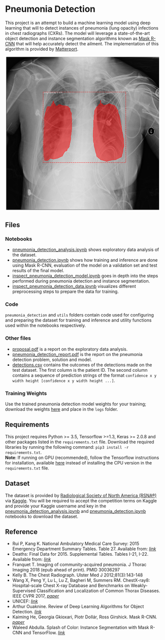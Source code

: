 # Pneumonia Detection #
This project is an attempt to build a machine learning model using deep learning that will to 
detect instances of pneumonia (lung opacity) infections in chest radiographs (CXRs). The model will 
leverage a state-of-the-art object detection and instance segmentation algorithms known as 
[Mask R-CNN](https://arxiv.org/pdf/1703.06870.pdf) that will help accurately detect the ailment. The
implementation of this algorithm is provided by [Matterport](https://github.com/matterport/Mask_RCNN).

![alt text](analysis/final_detection.png)

## Files ##
### Notebooks ###
* [pneumonia_detection_analysis.ipynb](pneumonia_detection_analysis.ipynb) shows exploratory data 
analysis of the dataset.
* [pneumonia_detection.ipynb](pneumonia_detection.ipynb) shows how training and inference are done 
using Mask R-CNN, evaluation of the model on a validation set and test results of the final model.
* [inspect_pneumonia_detection_model.ipynb](inspect_pneumonia_detection_model.ipynb) goes in depth 
into the steps performed during pneumonia detection and instance segmentation.
* [inspect_pneumonia_detection_data.ipynb](inspect_pneumonia_detection_data.ipynb) visualizes 
different preprocessing steps to prepare the data for training.

### Code ###
```pneumonia_detection``` and ```utils``` folders contain code used for configuring and preparing
the dataset for training and inference and utility functions used within the notebooks respectively.

### Other files ###
* [proposal.pdf](proposal.pdf) is a report on the exploratory data analysis.
* [pneumonia_detection_report.pdf](pneumonia_detection_report.pdf) is the report on the pneumonia
detection problem, solution and model.
* [detections.csv](detections.csv) contains the outcomes of the detections made on the test dataset.
The first column is the patient ID. The second column contains a sequence of prediction strings of
the format ```confidence x y width height [confidence x y width height ...]```.

### Training Weights ###
Use the trained pneumonia detection model weights for your training; download the weights
[here](https://github.com/osaetinevbuoma/pneumonia_detection/releases/download/weights/mask_rcnn_pneumonia_detection.h5) 
and place in the ```logs``` folder. 

## Requirements ##
This project requires Python >= 3.5, Tensorflow >=1.3, Keras >= 2.0.8 and other packages 
listed in the ```requirements.txt``` file. Download the required libraries by running the 
following command: ```pip3 install -r requirements.txt```.<br />
**Note**: If running on GPU (recommended), follow the Tensorflow instructions for installation,
available [here](https://www.tensorflow.org/install/gpu) instead of installing the CPU version in
the ```requirements.txt``` file.

## Dataset ##
The dataset is provided by [Radiological Society of North America (RSNA®)](http://www.rsna.org/) via
[Kaggle](https://www.kaggle.com). You will be required to accept the competition terms on Kaggle 
and provide your Kaggle username and key in the [pneumonia_detection_analysis.ipynb](pneumonia_detection_analysis.ipynb)
and [pneumonia_detection.ipynb](pneumonia_detection.ipynb) notebooks to download the dataset.

## Reference ##
* Rui P, Kang K. National Ambulatory Medical Care Survey: 2015 Emergency Department Summary 
Tables. Table 27. Available from: [*link*](www.cdc.gov/nchs/data/nhamcs/web_tables/2015_ed_web_tables.pdf)
* Deaths: Final Data for 2015. Supplemental Tables. Tables I-21, I-22. Available from: [*link*](www.cdc.gov/nchs/data/nvsr/nvsr66/nvsr66_06_tables.pdf)
* Franquet T. Imaging of community-acquired pneumonia. J Thorac Imaging 2018 
(epub ahead of print). PMID 30036297
* Kelly B. The Chest Radiograph. Ulster Med J 2012;81(3):143-148
* Wang X, Peng Y, Lu L, Lu Z, Bagheri M, Summers RM. ChestX-ray8: Hospital-scale Chest X-ray 
Database and Benchmarks on Weakly-Supervised Classification and Localization of Common Thorax 
Diseases. IEEE CVPR 2017, [*paper*](http://openaccess.thecvf.com/content_cvpr_2017/papers/Wang_ChestX-ray8_Hospital-Scale_Chest_CVPR_2017_paper.pdf)
* UNICEF: [*link*](https://www.unicef.org/media/media_89995.html)
* Arthur Ouaknine. Review of Deep Learning Algorithms for Object Detection. [*link*](https://medium.com/comet-app/review-of-deep-learning-algorithms-for-object-detection-c1f3d437b852)
* Kaiming He, Georgia Gkioxari, Piotr Dollár, Ross Girshick. Mask R-CNN. [*paper*](https://arxiv.org/pdf/1703.06870.pdf)
* Waleed Abdulla. Splash of Color: Instance Segmentation with Mask R-CNN and TensorFlow. [*link*](https://engineering.matterport.com/splash-of-color-instance-segmentation-with-mask-r-cnn-and-tensorflow-7c761e238b46)